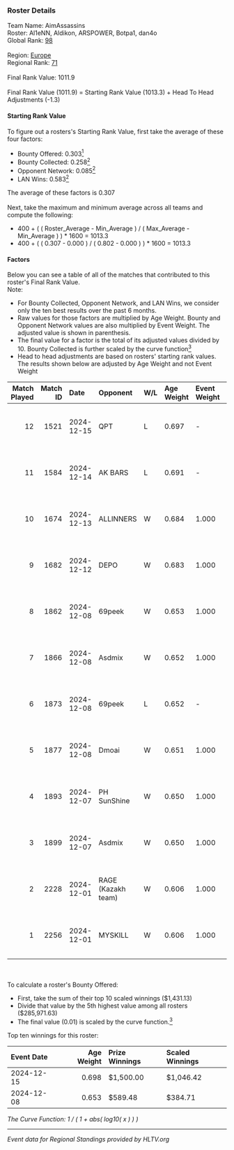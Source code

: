 ### Roster Details<br />
Team Name: AimAssassins<br />
Roster: Al1eNN, Aldikon, ARSPOWER, Botpa1, dan4o<br />
Global Rank: [98](../../standings_global_2025_02_28.md)<br />
<br />
Region: [Europe]( ../../standings_europe_2025_02_28.md)<br />
Regional Rank: [71]( ../../standings_europe_2025_02_28.md)<br />
<br />
Final Rank Value:  1011.9<br />
<br />
Final Rank Value (1011.9) = Starting Rank Value (1013.3) + Head To Head Adjustments (-1.3)<br />

#### Starting Rank Value<br />
To figure out a rosters's Starting Rank Value, first take the average of these four factors:<br />
- Bounty Offered: 0.303[<sup>1</sup>](#table2)
- Bounty Collected: 0.258[<sup>2</sup>](#table1)
- Opponent Network: 0.085[<sup>2</sup>](#table1)
- LAN Wins: 0.583[<sup>2</sup>](#table1)

The average of these factors is 0.307<br />
<br />
Next, take the maximum and minimum average across all teams and compute the following:<br />
- 400 + ( ( Roster_Average - Min_Average ) / ( Max_Average - Min_Average ) ) * 1600 = 1013.3
- 400 + ( ( 0.307 - 0.000 ) / ( 0.802 - 0.000 ) ) * 1600 = 1013.3


#### Factors<br />
Below you can see a table of all of the matches that contributed to this roster's Final Rank Value.<br />
Note:<br />

- For Bounty Collected, Opponent Network, and LAN Wins, we consider only the ten best results over the past 6 months.
- Raw values for those factors are multiplied by Age Weight. Bounty and Opponent Network values are also multiplied by Event Weight. The adjusted value is shown in parenthesis.
- The final value for a factor is the total of its adjusted values divided by 10. Bounty Collected is further scaled by the curve function[<sup>3</sup>](#curveFunction)
- Head to head adjustments are based on rosters' starting rank values. The results shown below are adjusted by Age Weight and not Event Weight
<span id="table1"></span><br />


| Match Played | Match ID | Date       | Opponent           | W/L | Age Weight | Event Weight | Bounty Collected | Opponent Network | LAN Wins  | H2H Adj. | Roster                                     |
| -: | -: | :- | :- | :- | :- | :- | :- | :- | :- | -: | :- |
|           12 |     1521 | 2024-12-15 | QPT                | L   | 0.697      | -            | -                | -                | -         |    -4.53 | Al1eNN, Aldikon, ARSPOWER, Botpa1, dan4o   |
|           11 |     1584 | 2024-12-14 | AK BARS            | L   | 0.691      | -            | -                | -                | -         |   -13.54 | Al1eNN, Aldikon, ARSPOWER, Botpa1, dan4o   |
|           10 |     1674 | 2024-12-13 | ALLINNERS          | W   | 0.684      | 1.000        | 0.003 (0.002)    | 0.162 (0.111)    | 1 (0.684) |     4.92 | Al1eNN, Aldikon, ARSPOWER, Botpa1, dan4o   |
|            9 |     1682 | 2024-12-12 | DEPO               | W   | 0.683      | 1.000        | 0.007 (0.005)    | 0.322 (0.220)    | 1 (0.683) |     5.99 | Al1eNN, Aldikon, ARSPOWER, Botpa1, dan4o   |
|            8 |     1862 | 2024-12-08 | 69peek             | W   | 0.653      | 1.000        | 0.001 (0.000)    | 0.130 (0.085)    | 1 (0.653) |     5.21 | Al1eNN, Aldikon, bluewat3r, Botpa1, proksa |
|            7 |     1866 | 2024-12-08 | Asdmix             | W   | 0.652      | 1.000        | 0.000 (0.000)    | 0.097 (0.063)    | 1 (0.652) |     2.35 | Al1eNN, Aldikon, bluewat3r, Botpa1, proksa |
|            6 |     1873 | 2024-12-08 | 69peek             | L   | 0.652      | -            | -                | -                | -         |   -15.65 | Al1eNN, Aldikon, bluewat3r, Botpa1, proksa |
|            5 |     1877 | 2024-12-08 | Dmoai              | W   | 0.651      | 1.000        | 0.000 (0.000)    | 0.097 (0.063)    | 1 (0.651) |     1.19 | Al1eNN, Aldikon, bluewat3r, Botpa1, proksa |
|            4 |     1893 | 2024-12-07 | PH SunShine        | W   | 0.650      | 1.000        | 0.000 (0.000)    | 0.065 (0.042)    | 1 (0.650) |     1.69 | Al1eNN, Aldikon, bluewat3r, Botpa1, proksa |
|            3 |     1899 | 2024-12-07 | Asdmix             | W   | 0.650      | 1.000        | 0.000 (0.000)    | 0.097 (0.063)    | 1 (0.650) |     2.10 | Al1eNN, Aldikon, bluewat3r, Botpa1, proksa |
|            2 |     2228 | 2024-12-01 | RAGE (Kazakh team) | W   | 0.606      | 1.000        | 0.006 (0.004)    | 0.196 (0.119)    | 0 (0.000) |     5.51 | Al1eNN, Aldikon, ARSPOWER, Botpa1, dan4o   |
|            1 |     2256 | 2024-12-01 | MYSKILL            | W   | 0.606      | 1.000        | 0.003 (0.002)    | 0.140 (0.085)    | 0 (0.000) |     3.46 | Al1eNN, Aldikon, ARSPOWER, Botpa1, dan4o   |

<br />
<span id="table2"></span><br />
To calculate a roster's Bounty Offered:<br />

- First, take the sum of their top 10 scaled winnings ($1,431.13)
- Divide that value by the 5th highest value among all rosters ($285,971.63)
- The final value (0.01) is scaled by the curve function.[<sup>3</sup>](#curveFunction)

Top ten winnings for this roster:<br />

| Event Date | Age Weight | Prize Winnings | Scaled Winnings |
| :- | -: | :- | :- |
| 2024-12-15 |      0.698 | $1,500.00      | $1,046.42       |
| 2024-12-08 |      0.653 | $589.48        | $384.71         |


<span id="curveFunction"></span>_The Curve Function: 1 / ( 1 + abs( log10( x ) ) )_<br />

---
_Event data for Regional Standings provided by HLTV.org_<br />
